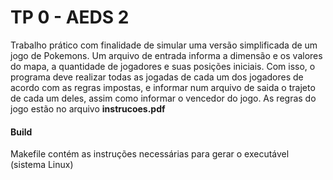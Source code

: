 # TP 0 - AEDS 2

Trabalho prático com finalidade de simular uma versão simplificada de um jogo de Pokemons. Um arquivo de entrada informa a dimensão e os valores do mapa, a quantidade de jogadores e suas posições iniciais. Com isso, o programa deve realizar todas as jogadas de cada um dos jogadores de acordo com as regras impostas, e informar num arquivo de saida o trajeto de cada um deles, assim como informar o vencedor do jogo. As regras do jogo estão no arquivo **instrucoes.pdf**

#### Build
Makefile contém as instruções necessárias para gerar o executável (sistema Linux)
